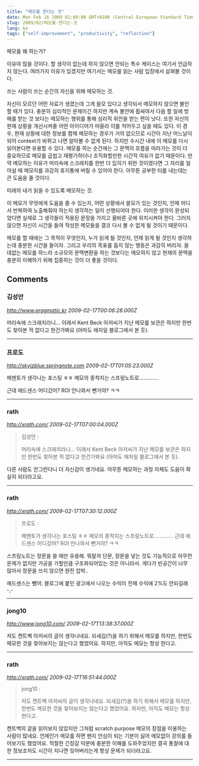 ```yaml
---
title: "메모를 한다는 것"
date: Mon Feb 16 2009 01:00:00 GMT+0100 (Central European Standard Time)
slug: 2009/02/메모를-한다는-것
lang: ko
tags: ["self-improvement", "productivity", "reflection"]
---
```


메모를 왜 하는가?

이유야 많을 것이다. 할 생각이 없는데 하지 않으면 안되는 특수 케이스는 여기서 언급하지 않는다. 여러가지 이유가 있겠지만 여기서는 메모를 읽는 사람 입장에서 살펴볼 것이다.

쓰는 사람이 쓰는 순간의 자신을 위해 메모하는 것.

자신이 모르던 어떤 자료가 생겼는데 그게 쓸모 있다고 생각되서 메모하지 않으면 불안할 때가 있다. 충분히 심리적인 문제이긴 하지만 계속 불안에 휩싸여서 다음 할 일에 방해를 받는 것 보다는 메모하는 행위를 통해 심리적 위안을 받는 편이 낫다.
또한 자신의 현재 상황을 개선시켜줄 어떤 아이디어가 떠올라 이를 적어두고 싶을 때도 있다. 이 경우, 현재 상황에 대한 정보를 함께 메모하는 경우가 거의 없으므로 시간이 지난 어느날이 되어 context가 바뀌고 나면 알아볼 수 없게 된다. 하지만 수시간 내에 이 메모를 다시 읽어본다면 유용할 수 있다. 메모를 하는 순간에는 그 문맥의 흐름을 따라가는 것이 더 중요하므로 메모를 곱씹고 재평가하더나 조직화할만한 시간적 여유가 없기 때문이다. 만약 메모하는 이유가 머리속에 스크래치를 한번 더 입히기 위한 것이였다면 그 자리를 일어설 때 메모지를 과감히 휴지통에 버릴 수 있어야 한다. 아무튼 공부한 티를 내는데는 큰 도움을 줄 것이다.

미래의 내가 읽을 수 있도록 메모하는 것.

이 메모가 무엇에게 도움을 줄 수 있는지, 어떤 상황에서 쓸모가 있는 것인지, 언제 어디서 반복하여 노출해줘야 하는지 생각하는 일이 선행되어야 한다. 이러한 생각이 완성되었다면 실제로 그 생각들이 적용된 문장을 가지고 올바른 곳에 위치시켜야 한다. 그러지 않으면 자신이 시간을 들여 작성한 메모들을 결코 다시 볼 수 없게 될 것이기 때문이다.

메모를 할 때애는 그 목적이 무엇인지, 누가 읽게 될 것인지, 언제 읽게 될 것인지 생각하는데 충분한 시간을 들이자. 그리고 우리의 목표를 돕지 않는 행동은 과감히 버리자. 쓸데없는 메모를 하느라 소규모의 문맥변환을 하는 것보다는 메모하지 않고 현재의 문맥을 충분히 이해하기 위해 집중하는 것이 더 좋을 것이다.

## Comments

### 김성안
*http://www.pragmatic.kr*
*2009-02-17T00:06:28.000Z*

머리속에 스크래치라니... 이래서 Kent Beck 아저씨가 지난 메모를 보관은 하지만 한번도 찾아본 적 없다고 한건가봐요 (아마도 애자일 블로그에서 본 듯).

---

### 프로도
*http://skyizblue.springnote.com*
*2009-02-17T01:05:23.000Z*

메멘토가 생각나는 포스팅 ㅎㅎ
메모의 종착지는 스프링노트로.............

근데 애드센스 어디갔어? ROI 안나와서 뺀거야? ㅋㅋ

---

### rath
*http://xrath.com/*
*2009-02-17T07:00:04.000Z*


> 김성안 :
> 
> 머리속에 스크래치라니… 이래서 Kent Beck 아저씨가 지난 메모를 보관은 하지만 한번도 찾아본 적 없다고 한건가봐요 (아마도 애자일 블로그에서 본 듯).

다른 사람도 안그런다니 더 자신감이 생기네요. 아무튼 메모하는 과정 자체도 도움이 확실히 되더라고요.

---

### rath
*http://xrath.com/*
*2009-02-17T07:30:12.000Z*

> 프로도 :
>
> 메멘토가 생각나는 포스팅 ㅎㅎ
> 메모의 종착지는 스프링노트로………….
> 근데 애드센스 어디갔어? ROI 안나와서 뺀거야? ㅋㅋ


스프링노트는 장문을 쓸 때만 유용해. 뭐랄까 단문, 장문을 넣는 것도 기능적으로 아무런 문제가 없지만 가공을 가할만큼 구조화되어있는 것은 아니라서. 게다가 빈공간이 너무 많아서 장문을 쓰지 않으면 완전 압박..

에드센스는 뺐어. 블로그에 붙인 광고에서 나오는 수익이 전체 수익에 2%도 안되길래 -,-

---

### jong10
*http://www.jong10.com/*
*2009-02-17T13:38:37.000Z*

저도 켄트벡 아저씨의 글이 생각나네요. 되새김(?)을 하기 위해서 메모를 하지만, 한번도 메모한 것을 찾아보지는 않는다고 했었어요. 하지만, 아직도 메모는 항상 한다고.

---

### rath
*http://xrath.com/*
*2009-02-17T16:51:44.000Z*

> jong10 :
>
> 저도 켄트벡 아저씨의 글이 생각나네요. 되새김(?)을 하기 위해서 메모를 하지만, 한번도 메모한 것을 찾아보지는 않는다고 했었어요. 하지만, 아직도 메모는 항상 한다고.

켄트백의 글을 읽어보지 않았지만 그처럼 scratch purpose 메모의 장점을 이용하는 사람이 많네요. 언제인가 메모를 하면 왠지 안심이 되는 기분이 싫어 메모없이 강의를 들어보기도 했었어요. 적절한 긴장감 덕분에 충분한 이해를 도와주었지만 결국 통찰에 대한 정보조차도 시간이 지나면 잊어버리는게 항상 문제가 되더라고요.

---
